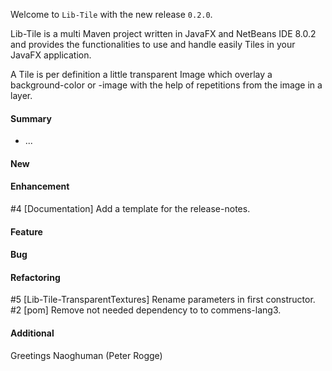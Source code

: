 Welcome to `Lib-Tile` with the new release `0.2.0`.

Lib-Tile is a multi Maven project written in JavaFX and NetBeans IDE 8.0.2 and 
provides the functionalities to use and handle easily Tiles in your JavaFX 
application.

A Tile is per definition a little transparent Image which overlay a 
background-color or -image with the help of repetitions from the image in a 
layer.



#### Summary
* ...



#### New



#### Enhancement
#4 [Documentation] Add a template for the release-notes.



#### Feature



#### Bug



#### Refactoring
#5 [Lib-Tile-TransparentTextures] Rename parameters in first constructor.
#2 [pom] Remove not needed dependency to to commens-lang3.



#### Additional



Greetings
Naoghuman (Peter Rogge)



[//]: # (Issues which will be integrated in this release)



[//]: # (Links)
